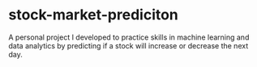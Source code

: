 # stock-market-prediciton
A personal project I developed to practice skills in machine learning and data analytics by predicting if a stock will increase or decrease the next day.
